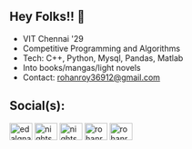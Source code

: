 ## Hey Folks!! 👋  
* VIT Chennai '29
* Competitive Programming and Algorithms
* Tech: C++, Python, Mysql, Pandas, Matlab
* Into books/mangas/light novels
* Contact: rohanroy36912@gmail.com  

## Social(s):

<a href="https://twitter.com/edalgna1" target="blank"><img align="center" src="https://raw.githubusercontent.com/rahuldkjain/github-profile-readme-generator/master/src/images/icons/Social/twitter.svg" alt="edalgna1" height="30" width="40" /></a>
<a href="https://www.codechef.com/users/nightswamp" target="blank"><img align="center" src="https://cdn.jsdelivr.net/npm/simple-icons@3.1.0/icons/codechef.svg" alt="nightswamp" height="30" width="40" /></a>
<a href="https://codeforces.com/profile/nightswamp" target="blank"><img align="center" src="https://raw.githubusercontent.com/rahuldkjain/github-profile-readme-generator/master/src/images/icons/Social/codeforces.svg" alt="nightswamp" height="30" width="40" /></a>
<a href="https://www.leetcode.com/rohanroy36912" target="blank"><img align="center" src="https://raw.githubusercontent.com/rahuldkjain/github-profile-readme-generator/master/src/images/icons/Social/leet-code.svg" alt="rohanroy36912" height="30" width="40" /></a>
<a href="https://auth.geeksforgeeks.org/user/rohanroy8" target="blank"><img align="center" src="https://raw.githubusercontent.com/rahuldkjain/github-profile-readme-generator/master/src/images/icons/Social/geeks-for-geeks.svg" alt="rohanroy8" height="30" width="40" /></a>
</p>
